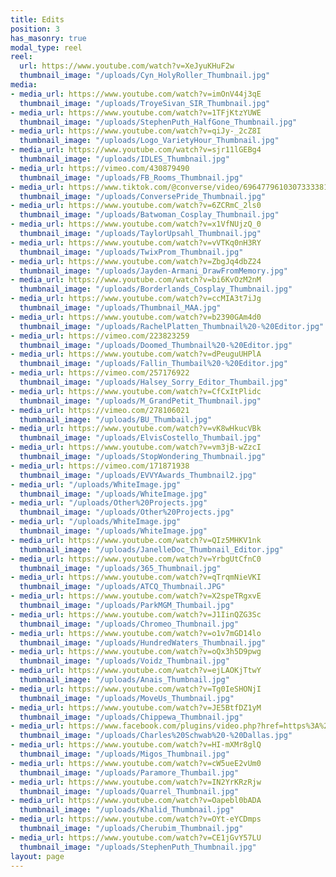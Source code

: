 ```yaml
---
title: Edits
position: 3
has_masonry: true
modal_type: reel
reel:
  url: https://www.youtube.com/watch?v=XeJyuKHuF2w
  thumbnail_image: "/uploads/Cyn_HolyRoller_Thumbnail.jpg"
media:
- media_url: https://www.youtube.com/watch?v=imOnV44j3qE
  thumbnail_image: "/uploads/TroyeSivan_SIR_Thumbnail.jpg"
- media_url: https://www.youtube.com/watch?v=1TFjKtzYUWE
  thumbnail_image: "/uploads/StephenPuth_HalfGone_Thumbnail.jpg"
- media_url: https://www.youtube.com/watch?v=qiJy-_2cZ8I
  thumbnail_image: "/uploads/Logo_VarietyHour_Thumbnail.jpg"
- media_url: https://www.youtube.com/watch?v=sjr11lGEBg4
  thumbnail_image: "/uploads/IDLES_Thumbnail.jpg"
- media_url: https://vimeo.com/430879490
  thumbnail_image: "/uploads/FB_Rooms_Thumbnail.jpg"
- media_url: https://www.tiktok.com/@converse/video/6964779610307333381?lang=en&is_copy_url=1&is_from_webapp=v1
  thumbnail_image: "/uploads/ConversePride_Thumbnail.jpg"
- media_url: https://www.youtube.com/watch?v=6ZCRmC_2ls0
  thumbnail_image: "/uploads/Batwoman_Cosplay_Thumbnail.jpg"
- media_url: https://www.youtube.com/watch?v=x1VfNUjzQ_0
  thumbnail_image: "/uploads/TaylorUpsahl_Thumbnail.jpg"
- media_url: https://www.youtube.com/watch?v=vVTKq0nH3RY
  thumbnail_image: "/uploads/TwixProm_Thumbnail.jpg"
- media_url: https://www.youtube.com/watch?v=ZbgJq4dbZ24
  thumbnail_image: "/uploads/Jayden-Armani_DrawFromMemory.jpg"
- media_url: https://www.youtube.com/watch?v=bi6KvOzM2nM
  thumbnail_image: "/uploads/Borderlands_Cosplay_Thumbnail.jpg"
- media_url: https://www.youtube.com/watch?v=ccMIA3t7iJg
  thumbnail_image: "/uploads/Thumbnail_MAA.jpg"
- media_url: https://www.youtube.com/watch?v=b2390GAm4d0
  thumbnail_image: "/uploads/RachelPlatten_Thumbnail%20-%20Editor.jpg"
- media_url: https://vimeo.com/223823259
  thumbnail_image: "/uploads/Doomed_Thumbnail%20-%20Editor.jpg"
- media_url: https://www.youtube.com/watch?v=dPeuguUHPlA
  thumbnail_image: "/uploads/Fallin_Thumbail%20-%20Editor.jpg"
- media_url: https://vimeo.com/257176922
  thumbnail_image: "/uploads/Halsey_Sorry_Editor_Thumbail.jpg"
- media_url: https://www.youtube.com/watch?v=CfCxItPlidc
  thumbnail_image: "/uploads/M_GrandPetit_Thumbnail.jpg"
- media_url: https://vimeo.com/278106021
  thumbnail_image: "/uploads/BU_Thumbail.jpg"
- media_url: https://www.youtube.com/watch?v=vK8wHkucVBk
  thumbnail_image: "/uploads/ElvisCostello_Thumbail.jpg"
- media_url: https://www.youtube.com/watch?v=vm3jB-wZzcI
  thumbnail_image: "/uploads/StopWondering_Thumbnail.jpg"
- media_url: https://vimeo.com/171871938
  thumbnail_image: "/uploads/EVVYAwards_Thumbnail2.jpg"
- media_url: "/uploads/WhiteImage.jpg"
  thumbnail_image: "/uploads/WhiteImage.jpg"
- media_url: "/uploads/Other%20Projects.jpg"
  thumbnail_image: "/uploads/Other%20Projects.jpg"
- media_url: "/uploads/WhiteImage.jpg"
  thumbnail_image: "/uploads/WhiteImage.jpg"
- media_url: https://www.youtube.com/watch?v=QIz5MHKV1nk
  thumbnail_image: "/uploads/JanelleDoc_Thumbnail_Editor.jpg"
- media_url: https://www.youtube.com/watch?v=YrbgUtCfnC0
  thumbnail_image: "/uploads/365_Thumbnail.jpg"
- media_url: https://www.youtube.com/watch?v=qTrqmNieVKI
  thumbnail_image: "/uploads/ATCQ_Thumbnail.JPG"
- media_url: https://www.youtube.com/watch?v=X2speTRgxvE
  thumbnail_image: "/uploads/ParkMGM_Thumbail.jpg"
- media_url: https://www.youtube.com/watch?v=J1IinQZG3Sc
  thumbnail_image: "/uploads/Chromeo_Thumbnail.jpg"
- media_url: https://www.youtube.com/watch?v=o1v7mGD14lo
  thumbnail_image: "/uploads/HundredWaters_Thumbnail.jpg"
- media_url: https://www.youtube.com/watch?v=oQx3h5D9pwg
  thumbnail_image: "/uploads/Voidz_Thumbnail.jpg"
- media_url: https://www.youtube.com/watch?v=ejLAOKjTtwY
  thumbnail_image: "/uploads/Anais_Thumbnail.jpg"
- media_url: https://www.youtube.com/watch?v=Tg0IeSHONjI
  thumbnail_image: "/uploads/MoveUs_Thumbnail.jpg"
- media_url: https://www.youtube.com/watch?v=JE5BtfDZ1yM
  thumbnail_image: "/uploads/Chippewa_Thumbnail.jpg"
- media_url: https://www.facebook.com/plugins/video.php?href=https%3A%2F%2Fwww.facebook.com%2FCharlesSchwab%2Fvideos%2F10154826124940588%2F&show_text=0&width=560
  thumbnail_image: "/uploads/Charles%20Schwab%20-%20Dallas.jpg"
- media_url: https://www.youtube.com/watch?v=HI-mXMr8glQ
  thumbnail_image: "/uploads/Migos_Thumbnail.jpg"
- media_url: https://www.youtube.com/watch?v=cW5ueE2vUm0
  thumbnail_image: "/uploads/Paramore_Thumbail.jpg"
- media_url: https://www.youtube.com/watch?v=IN2YrKRzRjw
  thumbnail_image: "/uploads/Quarrel_Thumbnail.jpg"
- media_url: https://www.youtube.com/watch?v=Oapebl0bADA
  thumbnail_image: "/uploads/Khalid_Thumbnail.jpg"
- media_url: https://www.youtube.com/watch?v=OYt-eYCDmps
  thumbnail_image: "/uploads/Cherubim_Thumbnail.jpg"
- media_url: https://www.youtube.com/watch?v=CE1jGvY57LU
  thumbnail_image: "/uploads/StephenPuth_Thumbnail.jpg"
layout: page
---
```



